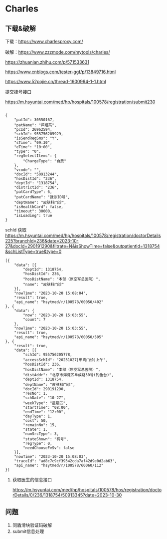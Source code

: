 # Charles

## 下载&破解

下载：https://www.charlesproxy.com/

破解：https://www.zzzmode.com/mytools/charles/

https://zhuanlan.zhihu.com/p/571533631

https://www.cnblogs.com/tester-ggf/p/13849716.html

https://www.52pojie.cn/thread-1600964-1-1.html

提交挂号接口

https://m.hsyuntai.com/med/hp/hospitals/100578/registration/submit230

```

{
	"patId": 30550167,
	"patName": "芦煜芮",
	"pcId": 26962594,
	"schId": 955756205929,  
	"isSendRegSms": "Y",
	"sTime": "09:30",
	"eTime": "10:00",
	"type": "0",
	"regSelectItems": {
		"ChargeType": "自费"
	},
	"vcode": "",
	"docId": "50913244",
	"hosDistId": "236",
	"deptId": "1318754",
	"districtId": "236",
	"patCardType": 6,
	"patCardName": "就诊ID号",
	"deptName": "皮肤科门诊",
	"isHealthCard": false,
	"timeout": 30000,
	"isLoading": true
}
```

schId 获取 https://m.hsyuntai.com/med/hp/hospitals/100578/registration/doctorDetails225?branchId=236&date=2023-10-27&docId=290191290&filtrate=N&isShowTime=false&outpatientId=1318754&schListType=true&type=0

```
[{
	"data": [{
		"deptId": 1318754,
		"hosDistId": 236,
		"hosDistName": "本部（原空军总医院）",
		"name": "皮肤科门诊"
	}],
	"nowTime": "2023-10-20 15:08:04",
	"result": true,
	"api_name": "hsytmed/r/100578/60050/402"
}, {
	"data": {
		"now": "2023-10-20 15:03:55",
		"count": 7
	},
	"nowTime": "2023-10-20 15:03:55",
	"result": true,
	"api_name": "hsytmed/r/100578/60050/505"
}, {
	"result": true,
	"data": [{
		"schId": 955756205778,
		"accessSchId": "20231027|甲病门诊|上午",
		"hosDistId": 236,
		"hosDistName": "本部（原空军总医院）",
		"distAddr": "北京市海淀区阜成路30号(钓鱼台)",
		"deptId": 1318754,
		"deptName": "皮肤科门诊",
		"docId": 290191290,
		"resNo": 1,
		"schDate": "10-27",
		"weekType": "星期五",
		"startTime": "08:00",
		"endTime": "12:00",
		"dayType": 1,
		"cost": 50,
		"remainNo": 15,
		"state": 1,
		"numSrcType": 3,
		"stateShown": "有号",
		"regType": 0,
		"needChooseFvSv": false
	}],
	"nowTime": "2023-10-20 15:08:03",
	"traceId": "ad8c7c9cf39342cda7af42d9e0d2ab63",
	"api_name": "hsytmed/r/100578/60060/112"
}]
```

1. 获取医生的信息接口

   https://m.hsyuntai.com/med/hp/hospitals/100578/hos/registration/doctorDetails/0/236/1318754/50913345?date=2023-10-30

## 问题

1. 同盾滑块验证码破解
2. submit信息处理

